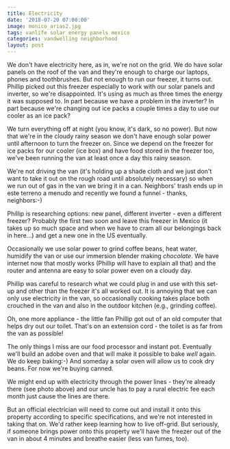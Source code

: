 ```yaml
---
title: Electricity
date: '2018-07-20 07:00:00'
image: monico_arias2.jpg
tags: vanlife solar energy panels mexico
categories: vandwelling neighborhood
layout: post
---
```


We don't have electricity here, as in, we're not on the grid. We do have solar panels on the roof of the van and they're enough to charge our laptops, phones and toothbrushes. But not enough to run our freezer, it turns out. Phillip picked out this freezer especially to work with our solar panels and inverter, so we're disappointed. It's using as much as three times the energy it was supposed to. In part because we have a problem in the inverter? In part because we're changing out ice packs a couple times a day to use our cooler as an ice pack?

We turn everything off at night (you know, it's dark, so no power). But now that we're in the cloudy rainy season we don't have enough solar power until afternoon to turn the freezer on. Since we depend on the freezer for ice packs for our cooler (ice box) and have food stored in the freezer too, we've been running the van at least once a day this rainy season.

We're not driving the van (it's holding up a shade cloth and we just don't want to take it out on the rough road until absolutely necessary) so when we run out of gas in the van we bring it in a can. Neighbors' trash ends up in este terreno a menudo and recently we found a funnel - thanks, neighbors:-)

Phillip is researching options: new panel, different inverter - even a different freezer? Probably the first two soon and leave this freezer in Mexico (it takes up so much space and when we have to cram all our belongings back in here...) and get a new one in the US eventually.

Occasionally we use solar power to grind coffee beans, heat water, humidify the van or use our immersion blender making *chocolate*. We have internet now that mostly works (Phillip will have to explain all that) and the router and antenna are easy to solar power even on a cloudy day.

Phillip was careful to research what we could plug in and use with this set-up and other than the freezer it's all worked out. It is annoying that we can only use electricity in the van, so occasionally cooking takes place both crouched in the van and also in the outdoor kitchen (e.g., grinding coffee).

Oh, one more appliance - the little fan Phillip got out of an old computer that helps dry out our toilet. That's on an extension cord - the toilet is as far from the van as possible!

The only things I miss are our food processor and instant pot. Eventually we'll build an adobe oven and that will make it possible to bake *well* again. We do keep baking:-) And someday a solar oven will allow us to cook dry beans. For now we're buying canned.

We might end up with electricity through the power lines - they're already there (see photo above) and our uncle has to pay a rural electric fee each month just cause the lines are there.

But an official electrician will need to come out and install it onto this property according to specific specifications, and we're not interested in taking that on. We'd rather keep learning how to live off-grid. But seriously, if someone brings power onto this property we'll have the freezer out of the van in about 4 minutes and breathe easier (less van fumes, too).